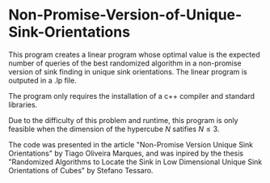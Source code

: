 # Non-Promise-Version-of-Unique-Sink-Orientations

This program creates a linear program whose optimal value is the expected number of queries of the best randomized algorithm in a non-promise version of sink finding in unique sink orientations. 
The linear program is outputed in a .lp file.

The program only requires the installation of a c++ compiler and standard libraries.

Due to the difficulty of this problem and runtime, this program is only feasible when the dimension of the hypercube $N$ satifies $N \leq 3$.

The code was presented in the article "Non-Promise Version Unique Sink Orientations" by Tiago Oliveira Marques, and was inpired by the thesis "Randomized Algorithms to Locate the Sink in Low Dimensional Unique Sink Orientations of Cubes" by Stefano Tessaro.
